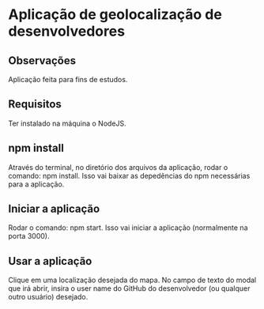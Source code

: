 # Aplicação de geolocalização de desenvolvedores
## Observações
Aplicação feita para fins de estudos.
## Requisitos
Ter instalado na máquina o NodeJS.
## npm install
Através do terminal, no diretório dos arquivos da aplicação, rodar o comando: npm install. Isso vai baixar as depedências do npm necessárias para a aplicação.
## Iniciar a aplicação
Rodar o comando: npm start. Isso vai iniciar a aplicação (normalmente na porta 3000).
## Usar a aplicação
Clique em uma localização desejada do mapa. No campo de texto do modal que irá abrir, insira o user name do GitHub do desenvolvedor (ou qualquer outro usuário) desejado.
